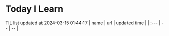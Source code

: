 # Today I Learn 
TIL list updated at 2024-03-15 01:44:17
| name | url | updated time |
| :--- | -- | -- |
